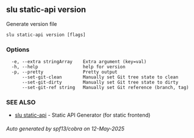 ## slu static-api version

Generate version file

```
slu static-api version [flags]
```

### Options

```
  -e, --extra stringArray    Extra argument (key=val)
  -h, --help                 help for version
  -p, --pretty               Pretty output
      --set-git-clean        Manually set Git tree state to clean
      --set-git-dirty        Manually set Git tree state to dirty
      --set-git-ref string   Manually set Git reference (branch, tag)
```

### SEE ALSO

* [slu static-api](slu_static-api.md)	 - Static API Generator (for static frontend)

###### Auto generated by spf13/cobra on 12-May-2025
